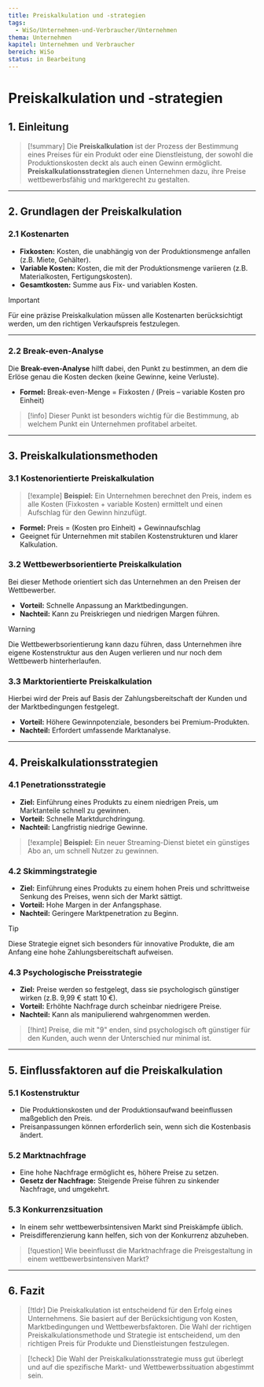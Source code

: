 ```yaml
---
title: Preiskalkulation und -strategien
tags:
  - WiSo/Unternehmen-und-Verbraucher/Unternehmen
thema: Unternehmen
kapitel: Unternehmen und Verbraucher
bereich: WiSo
status: in Bearbeitung
---
```

# Preiskalkulation und -strategien

## 1. Einleitung

> [!summary]
> Die **Preiskalkulation** ist der Prozess der Bestimmung eines Preises für ein Produkt oder eine Dienstleistung, der sowohl die Produktionskosten deckt als auch einen Gewinn ermöglicht. **Preiskalkulationsstrategien** dienen Unternehmen dazu, ihre Preise wettbewerbsfähig und marktgerecht zu gestalten.

---

## 2. Grundlagen der Preiskalkulation

### 2.1 **Kostenarten**

- **Fixkosten:** Kosten, die unabhängig von der Produktionsmenge anfallen (z.B. Miete, Gehälter).
- **Variable Kosten:** Kosten, die mit der Produktionsmenge variieren (z.B. Materialkosten, Fertigungskosten).
- **Gesamtkosten:** Summe aus Fix- und variablen Kosten.

> [!important]
> Für eine präzise Preiskalkulation müssen alle Kostenarten berücksichtigt werden, um den richtigen Verkaufspreis festzulegen.

---

### 2.2 **Break-even-Analyse**

Die **Break-even-Analyse** hilft dabei, den Punkt zu bestimmen, an dem die Erlöse genau die Kosten decken (keine Gewinne, keine Verluste).

- **Formel:** Break-even-Menge = Fixkosten / (Preis – variable Kosten pro Einheit)

> [!info]
> Dieser Punkt ist besonders wichtig für die Bestimmung, ab welchem Punkt ein Unternehmen profitabel arbeitet.

---

## 3. Preiskalkulationsmethoden

### 3.1 **Kostenorientierte Preiskalkulation**

> [!example]
> **Beispiel:** Ein Unternehmen berechnet den Preis, indem es alle Kosten (Fixkosten + variable Kosten) ermittelt und einen Aufschlag für den Gewinn hinzufügt.

- **Formel:** Preis = (Kosten pro Einheit) + Gewinnaufschlag
- Geeignet für Unternehmen mit stabilen Kostenstrukturen und klarer Kalkulation.

### 3.2 **Wettbewerbsorientierte Preiskalkulation**

Bei dieser Methode orientiert sich das Unternehmen an den Preisen der Wettbewerber.

- **Vorteil:** Schnelle Anpassung an Marktbedingungen.
- **Nachteil:** Kann zu Preiskriegen und niedrigen Margen führen.

> [!warning]
> Die Wettbewerbsorientierung kann dazu führen, dass Unternehmen ihre eigene Kostenstruktur aus den Augen verlieren und nur noch dem Wettbewerb hinterherlaufen.

### 3.3 **Marktorientierte Preiskalkulation**

Hierbei wird der Preis auf Basis der Zahlungsbereitschaft der Kunden und der Marktbedingungen festgelegt.

- **Vorteil:** Höhere Gewinnpotenziale, besonders bei Premium-Produkten.
- **Nachteil:** Erfordert umfassende Marktanalyse.

---

## 4. Preiskalkulationsstrategien

### 4.1 **Penetrationsstrategie**

- **Ziel:** Einführung eines Produkts zu einem niedrigen Preis, um Marktanteile schnell zu gewinnen.
- **Vorteil:** Schnelle Marktdurchdringung.
- **Nachteil:** Langfristig niedrige Gewinne.

> [!example]
> **Beispiel:** Ein neuer Streaming-Dienst bietet ein günstiges Abo an, um schnell Nutzer zu gewinnen.

### 4.2 **Skimmingstrategie**

- **Ziel:** Einführung eines Produkts zu einem hohen Preis und schrittweise Senkung des Preises, wenn sich der Markt sättigt.
- **Vorteil:** Hohe Margen in der Anfangsphase.
- **Nachteil:** Geringere Marktpenetration zu Beginn.

> [!tip]
> Diese Strategie eignet sich besonders für innovative Produkte, die am Anfang eine hohe Zahlungsbereitschaft aufweisen.

### 4.3 **Psychologische Preisstrategie**

- **Ziel:** Preise werden so festgelegt, dass sie psychologisch günstiger wirken (z.B. 9,99 € statt 10 €).
- **Vorteil:** Erhöhte Nachfrage durch scheinbar niedrigere Preise.
- **Nachteil:** Kann als manipulierend wahrgenommen werden.

> [!hint]
> Preise, die mit "9" enden, sind psychologisch oft günstiger für den Kunden, auch wenn der Unterschied nur minimal ist.

---

## 5. Einflussfaktoren auf die Preiskalkulation

### 5.1 **Kostenstruktur**

- Die Produktionskosten und der Produktionsaufwand beeinflussen maßgeblich den Preis.
- Preisanpassungen können erforderlich sein, wenn sich die Kostenbasis ändert.

### 5.2 **Marktnachfrage**

- Eine hohe Nachfrage ermöglicht es, höhere Preise zu setzen.
- **Gesetz der Nachfrage:** Steigende Preise führen zu sinkender Nachfrage, und umgekehrt.

### 5.3 **Konkurrenzsituation**

- In einem sehr wettbewerbsintensiven Markt sind Preiskämpfe üblich.
- Preisdifferenzierung kann helfen, sich von der Konkurrenz abzuheben.

> [!question]
> Wie beeinflusst die Marktnachfrage die Preisgestaltung in einem wettbewerbsintensiven Markt?

---

## 6. Fazit

> [!tldr]
> Die Preiskalkulation ist entscheidend für den Erfolg eines Unternehmens. Sie basiert auf der Berücksichtigung von Kosten, Marktbedingungen und Wettbewerbsfaktoren. Die Wahl der richtigen Preiskalkulationsmethode und Strategie ist entscheidend, um den richtigen Preis für Produkte und Dienstleistungen festzulegen.

> [!check]
> Die Wahl der Preiskalkulationsstrategie muss gut überlegt und auf die spezifische Markt- und Wettbewerbssituation abgestimmt sein.

